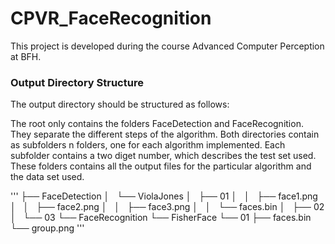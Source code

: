 # CPVR_FaceRecognition
This project is developed during the course Advanced Computer Perception at BFH.


### Output Directory Structure
The output directory should be structured as follows:

The root only contains the folders FaceDetection and FaceRecognition. They separate the different steps of the algorithm.
Both directories contain as subfolders n folders, one for each algorithm implemented.
Each subfolder contains a two diget number, which describes the test set used. These folders contains all the output files for the particular algorithm and the data set used.

'''
├── FaceDetection
│   └── ViolaJones
│       ├── 01
│       │   ├── face1.png
│       │   ├── face2.png
│       │   ├── face3.png
│       │   └── faces.bin
│       ├── 02
│       └── 03
└── FaceRecognition
    └── FisherFace
        └── 01
            ├── faces.bin
            └── group.png
'''

